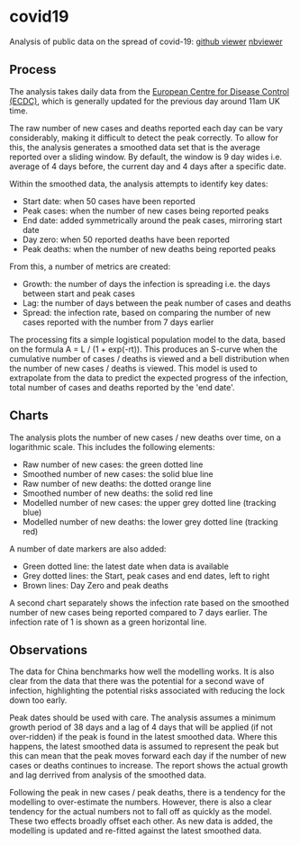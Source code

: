 # covid19
Analysis of public data on the spread of covid-19: [github viewer](covid.ipynb)
[nbviewer](https://nbviewer.jupyter.org/github/TonyM1958/covid19/blob/master/covid.ipynb?flush_cache=true)

## Process
The analysis takes daily data from the [European Centre for Disease Control (ECDC)](https://www.ecdc.europa.eu/en/publications-data/download-todays-data-geographic-distribution-covid-19-cases-worldwide), which is generally updated for the previous day around 11am UK time.

The raw number of new cases and deaths reported each day can be vary considerably, making it difficult to detect the peak correctly. To allow for this, the analysis generates a smoothed data set that is the average reported over a sliding window. By default, the window is 9 day wides i.e. average of 4 days before, the current day and 4 days after a specific date.

Within the smoothed data, the analysis attempts to identify key dates:
* Start date: when 50 cases have been reported
* Peak cases: when the number of new cases being reported peaks
* End date: added symmetrically around the peak cases, mirroring start date
* Day zero: when 50 reported deaths have been reported
* Peak deaths: when the number of new deaths being reported peaks

From this, a number of metrics are created:
* Growth: the number of days the infection is spreading i.e. the days between start and peak cases
* Lag: the number of days between the peak number of cases and deaths
* Spread: the infection rate, based on comparing the number of new cases reported with the number from 7 days earlier

The processing fits a simple logistical population model to the data, based on the formula A = L / (1 + exp(-rt)). This produces an S-curve when the cumulative number of cases / deaths is viewed and a bell distribution when the number of new cases / deaths is viewed. This model is used to extrapolate from the data to predict the expected progress of the infection, total number of cases and deaths reported by the 'end date'.

## Charts
The analysis plots the number of new cases / new deaths over time, on a logarithmic scale. This includes the following elements:
* Raw number of new cases: the green dotted line
* Smoothed number of new cases: the solid blue line
* Raw number of new deaths: the dotted orange line
* Smoothed number of new deaths: the solid red line
* Modelled number of new cases: the upper grey dotted line (tracking blue)
* Modelled number of new deaths: the lower grey dotted line (tracking red)

A number of date markers are also added:
* Green dotted line: the latest date when data is available
* Grey dotted lines: the Start, peak cases and end dates, left to right
* Brown lines: Day Zero and peak deaths

A second chart separately shows the infection rate based on the smoothed number of new cases being reported compared to 7 days earlier. The infection rate of 1 is shown as a green horizontal line.

## Observations
The data for China benchmarks how well the modelling works. It is also clear from the data that there was the potential for a second wave of infection, highlighting the potential risks associated with reducing the lock down too early.

Peak dates should be used with care. The analysis assumes a minimum growth period of 38 days and a lag of 4 days that will be applied (if not over-ridden) if the peak is found in the latest smoothed data. Where this happens, the latest smoothed data is assumed to represent the peak but this can mean that the peak moves forward each day if the number of new cases or deaths continues to increase. The report shows the actual growth and lag derrived from analysis of the smoothed data.

Following the peak in new cases / peak deaths, there is a tendency for the modelling to over-estimate the numbers. However, there is also a clear tendency for the actual numbers not to fall off as quickly as the model. These two effects broadly offset each other. As new data is added, the modelling is updated and re-fitted against the latest smoothed data.
